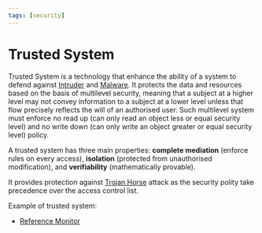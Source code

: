 ```yaml
---
tags: [security]
---
```


# Trusted System

Trusted System is a technology that enhance the ability of a system to defend
against [Intruder](202301021642.md) and [Malware](202301031611.md). It protects
the data and resources based on the basis of multilevel security, meaning that
a subject at a higher level may not convey information to a subject at a lower
level unless that flow precisely reflects the will of an authorised user. Such
multilevel system must enforce no read up (can only read an object less or equal
security level) and no write down (can only write an object greater or equal
security level) policy.

A trusted system has three main properties: **complete mediation** (enforce
rules on every access), **isolation** (protected from unauthorised
modification), and **verifiability** (mathematically provable).

It provides protection against [Trojan Horse](202301031617.md) attack as the
security polity take precedence over the access control list.

Example of trusted system:
- [Reference Monitor](202302150737.md)

